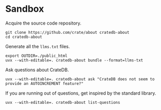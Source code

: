 # Sandbox

Acquire the source code repository.
```shell
git clone https://github.com/crate/about cratedb-about
cd cratedb-about
```

Generate all the `llms.txt` files.
```shell
export OUTDIR=./public_html
uvx --with-editable=. cratedb-about bundle --format=llms-txt
```

Ask questions about CrateDB.
```shell
uvx --with-editable=. cratedb-about ask "CrateDB does not seem to provide an AUTOINCREMENT feature?"
```

If you are running out of questions, get inspired by the standard library.
```shell
uvx --with-editable=. cratedb-about list-questions
```
